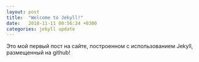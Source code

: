 ```yaml
---
layout: post
title:  "Welcome to Jekyll!"
date:   2018-11-11 00:56:24 +0300
categories: jekyll update
---
```

Это мой первый пост на сайте, построенном с использованием Jekyll, размещенный на github!
